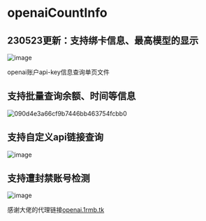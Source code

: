 # openaiCountInfo

## 230523更新：支持绑卡信息、最高模型的显示
![image](https://github.com/JeazW/openaiCountInfo/assets/75829171/46fd22d0-84a0-418d-b383-9976460ee189)

openai账户api-key信息查询单页文件
## 支持批量查询余额、时间等信息
![090d4e3a66cf9b7446bb463754fcbb0](https://user-images.githubusercontent.com/75829171/230343716-454af68c-d7c8-4b09-a01a-63a583999da0.png)

## 支持自定义api链接查询
![image](https://user-images.githubusercontent.com/75829171/230344005-0f661b4d-8a1a-42b5-af8f-94b073f50453.png)

## 支持遭封禁账号检测
![image](https://user-images.githubusercontent.com/75829171/230345562-89a1aad5-56ab-4977-9f8c-5ec95bd26c5a.png)

感谢大佬的代理链接[openai.1rmb.tk](https://github.com/x-dr/chatgptProxyAPI)
